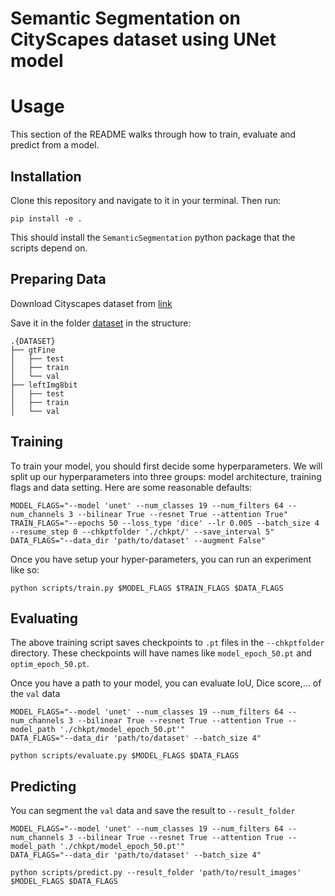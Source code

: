 # Semantic Segmentation on CityScapes dataset using UNet model

# Usage

This section of the README walks through how to train, evaluate and predict from a model.

## Installation

Clone this repository and navigate to it in your terminal. Then run:

```
pip install -e .
```

This should install the `SemanticSegmentation` python package that the scripts depend on.

## Preparing Data

Download Cityscapes dataset from [link](https://www.cityscapes-dataset.com/downloads/)

Save it in the folder [dataset](dataset) in the structure:
```
.{DATASET}
├── gtFine
│   ├── test
│   ├── train
│   └── val
├── leftImg8bit
│   ├── test
│   ├── train
│   └── val
```

## Training

To train your model, you should first decide some hyperparameters. We will split up our hyperparameters into three groups: model architecture, training flags and data setting. Here are some reasonable defaults:

```
MODEL_FLAGS="--model 'unet' --num_classes 19 --num_filters 64 --num_channels 3 --bilinear True --resnet True --attention True"
TRAIN_FLAGS="--epochs 50 --loss_type 'dice' --lr 0.005 --batch_size 4 --resume_step 0 --chkptfolder './chkpt/' --save_interval 5"
DATA_FLAGS="--data_dir 'path/to/dataset' --augment False"
```

Once you have setup your hyper-parameters, you can run an experiment like so:

```
python scripts/train.py $MODEL_FLAGS $TRAIN_FLAGS $DATA_FLAGS
```

## Evaluating

The above training script saves checkpoints to `.pt` files in the `--chkptfolder` directory. These checkpoints will have names like `model_epoch_50.pt` and `optim_epoch_50.pt`.

Once you have a path to your model, you can evaluate IoU, Dice score,... of the `val` data
```
MODEL_FLAGS="--model 'unet' --num_classes 19 --num_filters 64 --num_channels 3 --bilinear True --resnet True --attention True --model_path './chkpt/model_epoch_50.pt'"
DATA_FLAGS="--data_dir 'path/to/dataset' --batch_size 4"
```

```
python scripts/evaluate.py $MODEL_FLAGS $DATA_FLAGS
```

## Predicting

You can segment the `val` data and save the result to `--result_folder`
```
MODEL_FLAGS="--model 'unet' --num_classes 19 --num_filters 64 --num_channels 3 --bilinear True --resnet True --attention True --model_path './chkpt/model_epoch_50.pt'"
DATA_FLAGS="--data_dir 'path/to/dataset' --batch_size 4"
```

```
python scripts/predict.py --result_folder 'path/to/result_images' $MODEL_FLAGS $DATA_FLAGS
```